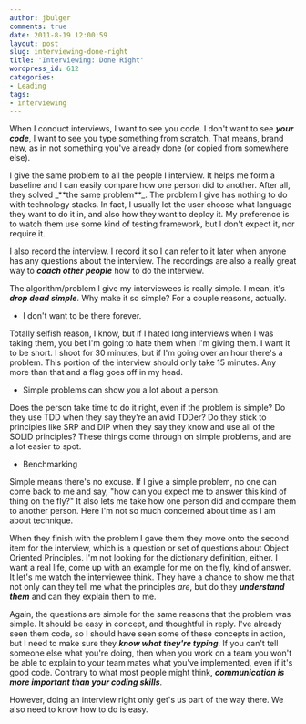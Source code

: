 ```yaml
---
author: jbulger
comments: true
date: 2011-8-19 12:00:59
layout: post
slug: interviewing-done-right
title: 'Interviewing: Done Right'
wordpress_id: 612
categories:
- Leading
tags:
- interviewing
---
```


When I conduct interviews, I want to see you code. I don't want to see _**your code**_, I want to see you type something from scratch. That means, brand new, as in not something you've already done (or copied from somewhere else).

<!-- more -->I give the same problem to all the people I interview. It helps me form a baseline and I can easily compare how one person did to another. After all, they solved _**the same problem**_. The problem I give has nothing to do with technology stacks. In fact, I usually let the user choose what language they want to do it in, and also how they want to deploy it. My preference is to watch them use some kind of testing framework, but I don't expect it, nor require it.

I also record the interview. I record it so I can refer to it later when anyone has any questions about the interview. The recordings are also a really great way to _**coach other people**_ how to do the interview.

The algorithm/problem I give my interviewees is really simple. I mean, it's _**drop dead simple**_. Why make it so simple? For a couple reasons, actually.



	
  * I don't want to be there forever.


Totally selfish reason, I know, but if I hated long interviews when I was taking them, you bet I'm going to hate them when I'm giving them. I want it to be short. I shoot for 30 minutes, but if I'm going over an hour there's a problem. This portion of the interview should only take 15 minutes. Any more than that and a flag goes off in my head.

	
  * Simple problems can show you a lot about a person.


Does the person take time to do it right, even if the problem is simple? Do they use TDD when they say they're an avid TDDer? Do they stick to principles like SRP and DIP when they say they know and use all of the SOLID principles? These things come through on simple problems, and are a lot easier to spot.

	
  * Benchmarking


Simple means there's no excuse. If I give a simple problem, no one can come back to me and say, "how can you expect me to answer this kind of thing on the fly?" It also lets me take how one person did and compare them to another person. Here I'm not so much concerned about time as I am about technique.

When they finish with the problem I gave them they move onto the second item for the interview, which is a question or set of questions about Object Oriented Principles. I'm not looking for the dictionary definition, either. I want a real life, come up with an example for me on the fly, kind of answer. It let's me watch the interviewee think. They have a chance to show me that not only can they tell me what the principles _are_, but do they _**understand them**_ and can they explain them to me.

Again, the questions are simple for the same reasons that the problem was simple. It should be easy in concept, and thoughtful in reply. I've already seen them code, so I should have seen some of these concepts in action, but I need to make sure they _**know what they're typing**_. If you can't tell someone else what you're doing, then when you work on a team you won't be able to explain to your team mates what you've implemented, even if it's good code. Contrary to what most people might think, _**communication is more important than your coding skills**_.

However, doing an interview right only get's us part of the way there. We also need to know how to do is easy.
